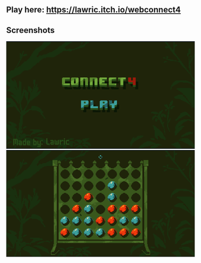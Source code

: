 ## Play here: https://lawric.itch.io/webconnect4

## Screenshots

![Screenshot1](https://github.com/lawric1/webconnect4/raw/main/src/assets/screenshots/screenshot1.png)
![Screenshot2](https://github.com/lawric1/webconnect4/raw/main/src/assets/screenshots/screenshot2.png)
